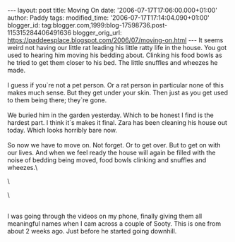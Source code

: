 \-\-- layout: post title: Moving On date:
\'2006-07-17T17:06:00.000+01:00\' author: Paddy tags: modified\_time:
\'2006-07-17T17:14:04.090+01:00\' blogger\_id:
tag:blogger.com,1999:blog-17598736.post-115315284406491636
blogger\_orig\_url:
https://paddeesplace.blogspot.com/2006/07/moving-on.html \-\-- It seems
weird not having our little rat leading his little ratty life in the
house. You got used to hearing him moving his bedding about. Clinking
his food bowls as he tried to get them closer to his bed. The little
snuffles and wheezes he made.\
\
I guess if you\`re not a pet person. Or a rat person in particular none
of this makes much sense. But they get under your skin. Then just as you
get used to them being there; they\`re gone.\
\
We buried him in the garden yesterday. Which to be honest I find is the
hardest part. I think it\`s makes it final. Zara has been cleaning his
house out today. Which looks horribly bare now.\
\
So now we have to move on. Not forget. Or to get over. But to get on
with our lives. And when we feel ready the house will again be filled
with the noise of bedding being moved, food bowls clinking and snuffles
and wheezes.\

\

\

\
I was going through the videos on my phone, finally giving them all
meaningful names when I cam across a couple of Sooty. This is one from
about 2 weeks ago. Just before he started going downhill.
